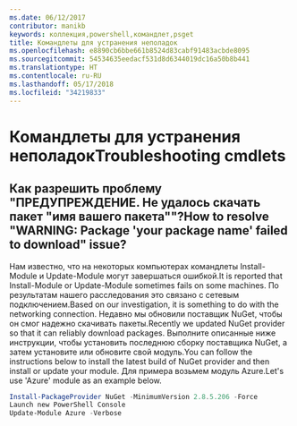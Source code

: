 ```yaml
---
ms.date: 06/12/2017
contributor: manikb
keywords: коллекция,powershell,командлет,psget
title: Командлеты для устранения неполадок
ms.openlocfilehash: e8890cb6bbe661b8524d83cabf91483acbde8095
ms.sourcegitcommit: 54534635eedacf531d8d6344019dc16a50b8b441
ms.translationtype: HT
ms.contentlocale: ru-RU
ms.lasthandoff: 05/17/2018
ms.locfileid: "34219833"
---
```

# <a name="troubleshooting-cmdlets"></a><span data-ttu-id="cc0cd-103">Командлеты для устранения неполадок</span><span class="sxs-lookup"><span data-stu-id="cc0cd-103">Troubleshooting cmdlets</span></span>

## <a name="how-to-resolve-warning-package-your-package-name-failed-to-download-issue"></a><span data-ttu-id="cc0cd-104">Как разрешить проблему "ПРЕДУПРЕЖДЕНИЕ. Не удалось скачать пакет "имя вашего пакета""?</span><span class="sxs-lookup"><span data-stu-id="cc0cd-104">How to resolve "WARNING: Package 'your package name' failed to download" issue?</span></span>

<span data-ttu-id="cc0cd-105">Нам известно, что на некоторых компьютерах командлеты Install-Module и Update-Module могут завершаться ошибкой.</span><span class="sxs-lookup"><span data-stu-id="cc0cd-105">It is reported that Install-Module or Update-Module sometimes fails on some machines.</span></span>
<span data-ttu-id="cc0cd-106">По результатам нашего расследования это связано с сетевым подключением.</span><span class="sxs-lookup"><span data-stu-id="cc0cd-106">Based on our investigation, it is something to do with the networking connection.</span></span>
<span data-ttu-id="cc0cd-107">Недавно мы обновили поставщик NuGet, чтобы он смог надежно скачивать пакеты.</span><span class="sxs-lookup"><span data-stu-id="cc0cd-107">Recently we updated NuGet provider so that it can reliably download packages.</span></span>
<span data-ttu-id="cc0cd-108">Выполните описанные ниже инструкции, чтобы установить последнюю сборку поставщика NuGet, а затем установите или обновите свой модуль.</span><span class="sxs-lookup"><span data-stu-id="cc0cd-108">You can follow the instructions below to install the latest build of NuGet provider and then install or update your module.</span></span>
<span data-ttu-id="cc0cd-109">Для примера возьмем модуль Azure.</span><span class="sxs-lookup"><span data-stu-id="cc0cd-109">Let's use 'Azure' module as an example below.</span></span>

```powershell
Install-PackageProvider NuGet -MinimumVersion 2.8.5.206 -Force
Launch new PowerShell Console
Update-Module Azure -Verbose
```